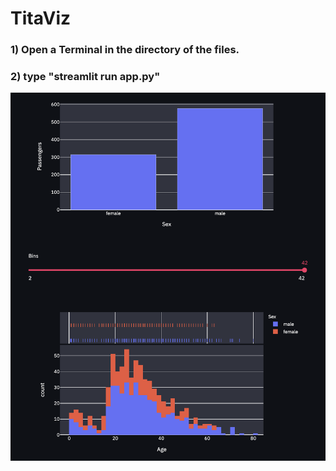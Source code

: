 # TitaViz

### 1) Open a Terminal in the directory of the files.
### 2) type "streamlit run app.py"

![GitHub Logo](/figure.png)
